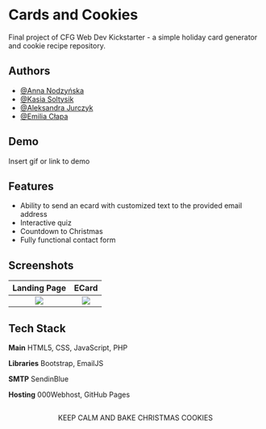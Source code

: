 
# Cards and Cookies

Final project of CFG Web Dev Kickstarter - a simple holiday card generator and cookie recipe repository.


## Authors

- [@Anna Nodzyńska](https://www.github.com/neternefer)
- [@Kasia Soltysik](https://github.com/KasiaSol)
- [@Aleksandra Jurczyk](https://github.com/jurczykk)
- [@Emilia Cłapa](https://github.com/proemilita)


## Demo

Insert gif or link to demo


## Features

- Ability to send an ecard with customized text to the provided email address
- Interactive quiz
- Countdown to Christmas
- Fully functional contact form


## Screenshots

Landing Page             |  ECard
:-------------------------:|:-------------------------:
![](https://github.com/neternefer/cards-cookies/blob/main/img/landingPage.png?raw=true) | ![](https://github.com/neternefer/cards-cookies/blob/main/img/ecard.jpg?raw=true)


## Tech Stack

**Main** HTML5, CSS, JavaScript, PHP

**Libraries** Bootstrap, EmailJS

**SMTP** SendinBlue

**Hosting** 000Webhost, GitHub Pages


##  

<p align="center">KEEP CALM AND BAKE CHRISTMAS COOKIES</p>
